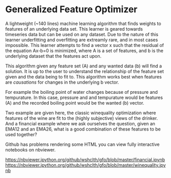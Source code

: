 # Generalized Feature Optimizer
A lightweight (~140 lines) machine learning algorithm that finds weights to features of an underlying data set.
This learner is geared towards timeseries data but can be used on any dataset. Due to the nature of this learner
underfitting and overfitting are extreamly rare, and in most cases impossible. This learner attempts to find a
vector x such that the residual of the equation Ax-b=0 is minimized, where A is a set of features, and b is the
underlying dataset that the features act upon.

This algorithm given any feature set (A) and any wanted data (b) will find a solution. It is up to the user to
understand the relationship of the feature set given and the data being to fit to. This algorithm works best
when features are _causations_ for changes in the underlying b vector.

For example the boiling point of water changes because of pressure and tempurature. In this case, pressure and
and tempurature would be features (A) and the recorded boiling point would be the wanted (b) vector.

Two example are given here, the classic winequality optimization where features of the wine are fit to the
(highly subjective) views of the drinker. And a financial example where we ask ourselves the question,
given an EMA12 and an EMA26, what is a good combination of these features to be used together?

Github has problems rendering some HTML you can view fully interactive notebooks on nbviewer.

https://nbviewer.ipython.org/github/wshclth/gfo/blob/master/financial.ipynb
https://nbviewer.ipython.org/github/wshclth/gfo/blob/master/winequality.ipynb